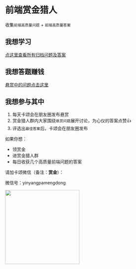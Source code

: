 # 前端赏金猎人

收集`前端高质量问题` + `前端高质量答案`

## 我想学习

[点这里查看所有归档问题及答案](https://github.com/BetaSu/fe-hunter/issues?q=is%3Aissue+is%3Aclosed)

## 我想答题赚钱

[悬赏中的问题点击这里](https://github.com/BetaSu/fe-hunter/issues)

## 我想参与其中

1. 每天卡颂会在朋友圈发布悬赏
2. 赏金猎人群内大家围绕`悬赏问题`展开讨论，为心仪的答案点赞👍
3. 评选出`最佳答案`后，卡颂会在朋友圈发布

如果你想：

- 领赏金
- 进赏金猎人群
- 每日收获几个高质量前端问题的答案

请加卡颂微信（备注：**赏金**）：

微信号：yinyangpamengdong

<img width="240" height="240" src = 'https://s3.bmp.ovh/imgs/2022/03/ce28b3b7a0c38a7b.png' />
     
     

